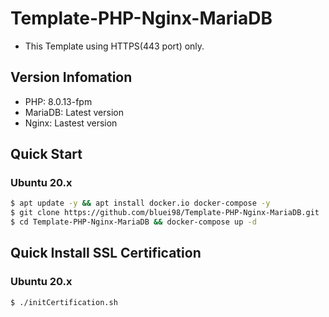 # Template-PHP-Nginx-MariaDB

* This Template using HTTPS(443 port) only.

## Version Infomation

* PHP: 8.0.13-fpm
* MariaDB: Latest version
* Nginx: Lastest version

## Quick Start

### Ubuntu 20.x
```sh
$ apt update -y && apt install docker.io docker-compose -y
$ git clone https://github.com/bluei98/Template-PHP-Nginx-MariaDB.git
$ cd Template-PHP-Nginx-MariaDB && docker-compose up -d
```

## Quick Install SSL Certification

### Ubuntu 20.x
```sh
$ ./initCertification.sh
```